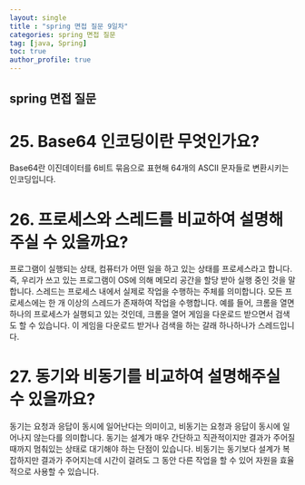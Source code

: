 ```yaml
---
layout: single
title : "spring 면접 질문 9일차"
categories: spring 면접 질문
tag: [java, Spring]
toc: true
author_profile: true
---
```


## spring 면접 질문

# 25. Base64 인코딩이란 무엇인가요?

Base64란 이진데이터를 6비트 묶음으로 표현해 64개의 ASCII 문자들로 변환시키는 인코딩입니다.

# 26. 프로세스와 스레드를 비교하여 설명해주실 수 있을까요?

프로그램이 실행되는 상태, 컴퓨터가 어떤 일을 하고 있는 상태를 프로세스라고 합니다.
즉, 우리가 쓰고 있는 프로그램이 OS에 의해 메모리 공간을 할당 받아 실행 중인 것을 말합니다.
스레드는 프로세스 내에서 실제로 작업을 수행하는 주체를 의미합니다.
모든 프로세스에는 한 개 이상의 스레드가 존재하여 작업을 수행합니다.
예를 들어, 크롬을 열면 하나의 프로세스가 실행되고 있는 것인데, 크롬을 열어 게임을 다운로드 받으면서 검색도 할 수 있습니다.
이 게임을 다운로드 받거나 검색을 하는 갈래 하나하나가 스레드입니다.

# 27. 동기와 비동기를 비교하여 설명해주실 수 있을까요?

동기는 요청과 응답이 동시에 일어난다는 의미이고, 비동기는 요청과 응답이 동시에 일어나지 않는다를 의미합니다.
동기는 설계가 매우 간단하고 직관적이지만 결과가 주어질 때까지 멈춰있는 상태로 대기해야 하는 단점이 있습니다.
비동기는 동기보다 설계가 복잡하지만 결과가 주어지는데 시간이 걸려도 그 동안 다른 작업을 할 수 있어 자원을 효율적으로 사용할 수 있습니다. 